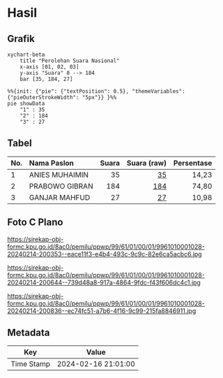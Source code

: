 # Hasil

## Grafik

```mermaid
xychart-beta
    title "Perolehan Suara Nasional"
    x-axis [01, 02, 03]
    y-axis "Suara" 0 --> 184
    bar [35, 184, 27]
```

```mermaid
%%{init: {"pie": {"textPosition": 0.5}, "themeVariables": {"pieOuterStrokeWidth": "5px"}} }%%
pie showData
    "1" : 35
    "2" : 184
    "3" : 27
```

## Tabel

| No. | Nama Paslon    | Suara | Suara (raw) | Persentase |
|:--- |:-------------- | -----:| -----------:| ----------:|
| 1   | ANIES MUHAIMIN | 35    | [35][p-1]   | 14,23      |
| 2   | PRABOWO GIBRAN | 184   | [184][p-2]  | 74,80      |
| 3   | GANJAR MAHFUD  | 27    | [27][p-3]   | 10,98      |


[p-1]: https://github.com/gigit-pemilu/pemilu-2024/blob/main/pilpres/hitung-suara/sub/99-luar-negeri/sub/61-kota-kinabalu-malaysia/sub/01-kota-kinabalu-malaysia/sub/0001-kota-kinabalu-malaysia/sub/028-ksk-017/sub/paslon-1.txt
[p-2]: https://github.com/gigit-pemilu/pemilu-2024/blob/main/pilpres/hitung-suara/sub/99-luar-negeri/sub/61-kota-kinabalu-malaysia/sub/01-kota-kinabalu-malaysia/sub/0001-kota-kinabalu-malaysia/sub/028-ksk-017/sub/paslon-2.txt
[p-3]: https://github.com/gigit-pemilu/pemilu-2024/blob/main/pilpres/hitung-suara/sub/99-luar-negeri/sub/61-kota-kinabalu-malaysia/sub/01-kota-kinabalu-malaysia/sub/0001-kota-kinabalu-malaysia/sub/028-ksk-017/sub/paslon-3.txt

## Foto C Plano

https://sirekap-obj-formc.kpu.go.id/8ac0/pemilu/ppwp/99/61/01/00/01/9961010001028-20240214-200353--eace11f3-e4b4-493c-9c9c-82e6ca5acbc6.jpg

https://sirekap-obj-formc.kpu.go.id/8ac0/pemilu/ppwp/99/61/01/00/01/9961010001028-20240214-200644--739d48a8-917a-4864-9fdc-f43f606dc4c1.jpg

https://sirekap-obj-formc.kpu.go.id/8ac0/pemilu/ppwp/99/61/01/00/01/9961010001028-20240214-200836--ec74fc51-a7b6-4f16-9c99-215fa8846911.jpg


## Metadata

| Key        | Value               |
| ---------- | ------------------- |
| Time Stamp | 2024-02-16 21:01:00 |




